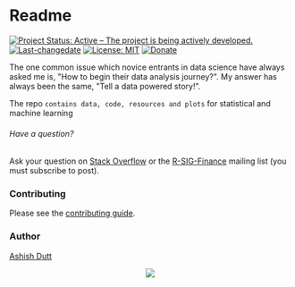 # Readme
[![Project Status: Active – The project is being actively developed.](http://www.repostatus.org/badges/latest/active.svg)](http://www.repostatus.org/#active) [![Last-changedate](https://img.shields.io/badge/last%20change-2017--05--15-green.svg)](/commits/master) [![License: MIT](https://img.shields.io/badge/License-MIT-yellow.svg)](https://opensource.org/licenses/MIT)
[![Donate](http://i.imgur.com/vCIGFrH.png)](https://paypal.me/ashishdutt/25)

The one common issue which novice entrants in data science have always asked me is, "How to begin their data analysis journey?".
My answer has always been the same, "Tell a data powered story!".

The repo `contains data, code, resources and plots` for statistical and machine learning

###### Have a question?

Ask your question on [Stack Overflow](http://stackoverflow.com/questions/tagged/r)
or the [R-SIG-Finance](https://stat.ethz.ch/mailman/listinfo/r-sig-finance)
mailing list (you must subscribe to post).

### Contributing

Please see the [contributing guide](CONTRIBUTING.md).

### Author
[Ashish Dutt](https://duttashi.github.io/about/)


<p align="center">
<a href="https://www.paypal.me/ashishdutt">
<img src="https://www.paypalobjects.com/en_US/i/btn/btn_donate_LG.gif" />
</a>
</p>
